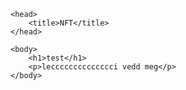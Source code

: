 <html lang="en">

    <head>
        <title>NFT</title>
    </head>

    <body>
        <h1>test</h1>
        <p>lecccccccccccccci vedd meg</p>
    </body>

</html>
